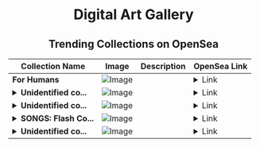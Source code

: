 <div align="center">

# Digital Art Gallery

## Trending Collections on OpenSea

| Collection Name                       | Image                                                                                     | Description                       | OpenSea Link                                                                                          |
|---------------------------------------|-------------------------------------------------------------------------------------------|-----------------------------------|--------------------------------------------------------------------------------------------------------|
| **For Humans** | ![Image](https://i.seadn.io/s/raw/files/b19e99219e9229b8c2b74a50ed85f772.jpg?w=500&auto=format?w=200&auto=format) |  | <details><summary>Link</summary>[For Humans](https://opensea.io/collection/for-humans-1)</details> |
| **<details><summary>Unidentified co...</summary>Unidentified contract 61a05bf5-96c3-48db-b693-a4e4346e83ad</details>** | ![Image](https://i.seadn.io/s/raw/files/a837708742ad8afcb35eb60ba787976d.jpg?w=500&auto=format?w=200&auto=format) |  | <details><summary>Link</summary>[Unidentified contract 61a05bf5-96c3-48db-b693-a4e4346e83ad](https://opensea.io/collection/unidentified-contract-61a05bf5-96c3-48db-b693-a4e4)</details> |
| **<details><summary>Unidentified co...</summary>Unidentified contract 0bd2f971-6472-4bd5-a78f-6d2d2a6ab7e2</details>** | ![Image](https://i.seadn.io/s/raw/files/a837708742ad8afcb35eb60ba787976d.jpg?w=500&auto=format?w=200&auto=format) |  | <details><summary>Link</summary>[Unidentified contract 0bd2f971-6472-4bd5-a78f-6d2d2a6ab7e2](https://opensea.io/collection/unidentified-contract-0bd2f971-6472-4bd5-a78f-6d2d)</details> |
| **<details><summary>SONGS: Flash Co...</summary>SONGS: Flash Con Krest - Original mix</details>** | ![Image](https://i.seadn.io/s/raw/files/9dccdd162634e8a715e0ad3d7472c8a3.jpg?w=500&auto=format?w=200&auto=format) |  | <details><summary>Link</summary>[SONGS: Flash Con Krest - Original mix](https://opensea.io/collection/songs-flash-con-krest-original-mix)</details> |
| **<details><summary>Unidentified co...</summary>Unidentified contract 5a77baef-50a1-43b9-b8ca-04e6dd433a91</details>** | ![Image](https://i.seadn.io/s/raw/files/e9acf51ddce687ccf33c485e916aec1b.jpg?w=500&auto=format?w=200&auto=format) |  | <details><summary>Link</summary>[Unidentified contract 5a77baef-50a1-43b9-b8ca-04e6dd433a91](https://opensea.io/collection/unidentified-contract-5a77baef-50a1-43b9-b8ca-04e6)</details> |

</div>